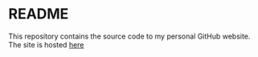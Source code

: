 # README

This repository contains the source code to my personal GitHub website. The site is hosted [here](https://jarodsagendorph.github.io/)


